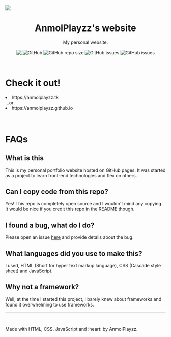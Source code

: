 <img src="https://image.thum.io/get/width/1920/crop/800/noanimate/https://anmolplayzz.tk" align="center">
<h1 align="center" style="font-weight: bolder;">AnmolPlayzz's website</h2>
<p align="center">My personal website.</p>

<p align="center">
  <a href="https://discord.gg/QdRSaaNFmT" target="_blank">
    <img src="https://img.shields.io/discord/843231619443982378?label=Discord&logo=Discord" align="center"  />
  </a>
  <img alt="GitHub" src="https://img.shields.io/github/license/anmolplayzz/anmolplayzz.github.io" align="center">
  <img alt="GitHub repo size" src="https://img.shields.io/github/repo-size/anmolplayzz/anmolplayzz.github.io" align="center">
  <img alt="GitHub issues" src="https://img.shields.io/github/issues-raw/anmolplayzz/anmolplayzz.github.io" align="center">
  <img alt="GitHub issues" src="https://img.shields.io/badge/Status-stable-green" align="center">


</p>
<br>

<h1>Check it out!</h1>
<li>https://anmolplayzz.tk</li>
...or
<li>https://anmolplayzz.github.io</li>

<br>
<br>



<h1>FAQs</h1>

<h2>What is this</h2>
<p>This is my personal portfolio website hosted on GitHub pages. It was started as a project to learn front-end technologies and flex on others.</p>

<h2>Can I copy code from this repo?</h2>
<p>Yes! This repo is completely open source and I wouldn't mind any copying. It would be nice if you credit this repo in the README though.</p>

<h2>I found a bug, what do I do?</h2>
<p>Please open an issue <a href="https://github.com/AnmolPlayzz/AnmolPlayzz.github.io/issues">here</a> and provide details about the bug.</p>

<h2>What languages did you use to make this?</h2>
<p>I used, HTML (Short for hyper text markup language), CSS (Cascade style sheet) and JavaScript.</p>

<h2>Why not a framework?</h1>
<p>Well, at the time I started this project, I barely knew about frameworks and found it overwhelming to use frameworks.</p>

---

<br>

<p>Made with HTML, CSS, JavaScript and :heart: by AnmolPlayzz. </p>
